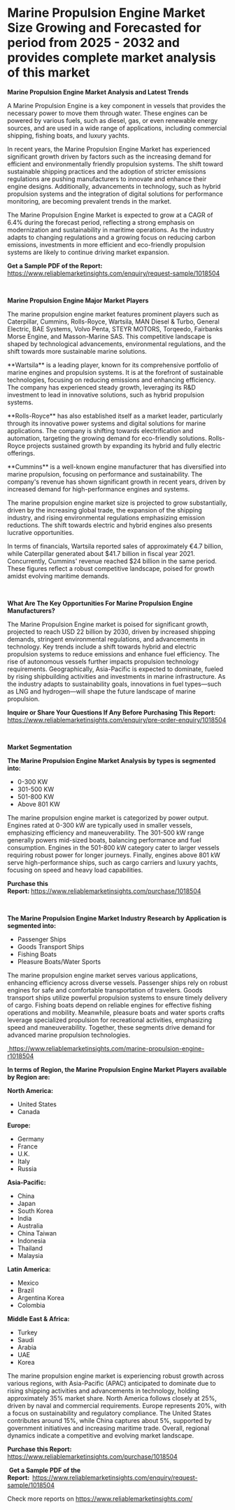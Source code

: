 <p><h1>Marine Propulsion Engine Market Size Growing and Forecasted for period from 2025 - 2032 and provides complete market analysis of this market</h1></p><p><strong>Marine Propulsion Engine Market Analysis and Latest Trends</strong></p>
<p><p>A Marine Propulsion Engine is a key component in vessels that provides the necessary power to move them through water. These engines can be powered by various fuels, such as diesel, gas, or even renewable energy sources, and are used in a wide range of applications, including commercial shipping, fishing boats, and luxury yachts. </p><p>In recent years, the Marine Propulsion Engine Market has experienced significant growth driven by factors such as the increasing demand for efficient and environmentally friendly propulsion systems. The shift toward sustainable shipping practices and the adoption of stricter emissions regulations are pushing manufacturers to innovate and enhance their engine designs. Additionally, advancements in technology, such as hybrid propulsion systems and the integration of digital solutions for performance monitoring, are becoming prevalent trends in the market.</p><p>The Marine Propulsion Engine Market is expected to grow at a CAGR of 6.4% during the forecast period, reflecting a strong emphasis on modernization and sustainability in maritime operations. As the industry adapts to changing regulations and a growing focus on reducing carbon emissions, investments in more efficient and eco-friendly propulsion systems are likely to continue driving market expansion.</p></p>
<p><strong>Get a Sample PDF of the Report:&nbsp;</strong> <a href="https://www.reliablemarketinsights.com/enquiry/request-sample/1018504?utm_campaign=3033&utm_medium=2&utm_source=Github&utm_content=ia&utm_term=21032025&utm_id=marine-propulsion-engine">https://www.reliablemarketinsights.com/enquiry/request-sample/1018504</a></p>
<p>&nbsp;</p>
<p><strong>Marine Propulsion Engine Major Market Players</strong></p>
<p><p>The marine propulsion engine market features prominent players such as Caterpillar, Cummins, Rolls-Royce, Wartsila, MAN Diesel & Turbo, General Electric, BAE Systems, Volvo Penta, STEYR MOTORS, Torqeedo, Fairbanks Morse Engine, and Masson-Marine SAS. This competitive landscape is shaped by technological advancements, environmental regulations, and the shift towards more sustainable marine solutions.</p><p>**Wartsila** is a leading player, known for its comprehensive portfolio of marine engines and propulsion systems. It is at the forefront of sustainable technologies, focusing on reducing emissions and enhancing efficiency. The company has experienced steady growth, leveraging its R&D investment to lead in innovative solutions, such as hybrid propulsion systems.</p><p>**Rolls-Royce** has also established itself as a market leader, particularly through its innovative power systems and digital solutions for marine applications. The company is shifting towards electrification and automation, targeting the growing demand for eco-friendly solutions. Rolls-Royce projects sustained growth by expanding its hybrid and fully electric offerings.</p><p>**Cummins** is a well-known engine manufacturer that has diversified into marine propulsion, focusing on performance and sustainability. The company's revenue has shown significant growth in recent years, driven by increased demand for high-performance engines and systems.</p><p>The marine propulsion engine market size is projected to grow substantially, driven by the increasing global trade, the expansion of the shipping industry, and rising environmental regulations emphasizing emission reductions. The shift towards electric and hybrid engines also presents lucrative opportunities.</p><p>In terms of financials, Wartsila reported sales of approximately €4.7 billion, while Caterpillar generated about $41.7 billion in fiscal year 2021. Concurrently, Cummins' revenue reached $24 billion in the same period. These figures reflect a robust competitive landscape, poised for growth amidst evolving maritime demands.</p></p>
<p>&nbsp;</p>
<p><strong>What Are The Key Opportunities For Marine Propulsion Engine Manufacturers?</strong></p>
<p><p>The Marine Propulsion Engine market is poised for significant growth, projected to reach USD 22 billion by 2030, driven by increased shipping demands, stringent environmental regulations, and advancements in technology. Key trends include a shift towards hybrid and electric propulsion systems to reduce emissions and enhance fuel efficiency. The rise of autonomous vessels further impacts propulsion technology requirements. Geographically, Asia-Pacific is expected to dominate, fueled by rising shipbuilding activities and investments in marine infrastructure. As the industry adapts to sustainability goals, innovations in fuel types—such as LNG and hydrogen—will shape the future landscape of marine propulsion.</p></p>
<p><strong>Inquire or Share Your Questions If Any Before Purchasing This Report:</strong> <a href="https://www.reliablemarketinsights.com/enquiry/pre-order-enquiry/1018504?utm_campaign=3033&utm_medium=2&utm_source=Github&utm_content=ia&utm_term=21032025&utm_id=marine-propulsion-engine">https://www.reliablemarketinsights.com/enquiry/pre-order-enquiry/1018504</a></p>
<p>&nbsp;</p>
<p><strong>Market Segmentation</strong></p>
<p><strong>The Marine Propulsion Engine Market Analysis by types is segmented into:</strong></p>
<p><ul><li>0-300 KW</li><li>301-500 KW</li><li>501-800 KW</li><li>Above 801 KW</li></ul></p>
<p><p>The marine propulsion engine market is categorized by power output. Engines rated at 0-300 kW are typically used in smaller vessels, emphasizing efficiency and maneuverability. The 301-500 kW range generally powers mid-sized boats, balancing performance and fuel consumption. Engines in the 501-800 kW category cater to larger vessels requiring robust power for longer journeys. Finally, engines above 801 kW serve high-performance ships, such as cargo carriers and luxury yachts, focusing on speed and heavy load capabilities.</p></p>
<p><strong>Purchase this Report:&nbsp;</strong><a href="https://www.reliablemarketinsights.com/purchase/1018504?utm_campaign=3033&utm_medium=2&utm_source=Github&utm_content=ia&utm_term=21032025&utm_id=marine-propulsion-engine">https://www.reliablemarketinsights.com/purchase/1018504</a></p>
<p>&nbsp;</p>
<p><strong>The Marine Propulsion Engine Market Industry Research by Application is segmented into:</strong></p>
<p><ul><li>Passenger Ships</li><li>Goods Transport Ships</li><li>Fishing Boats</li><li>Pleasure Boats/Water Sports</li></ul></p>
<p><p>The marine propulsion engine market serves various applications, enhancing efficiency across diverse vessels. Passenger ships rely on robust engines for safe and comfortable transportation of travelers. Goods transport ships utilize powerful propulsion systems to ensure timely delivery of cargo. Fishing boats depend on reliable engines for effective fishing operations and mobility. Meanwhile, pleasure boats and water sports crafts leverage specialized propulsion for recreational activities, emphasizing speed and maneuverability. Together, these segments drive demand for advanced marine propulsion technologies.</p></p>
<p><a href="https://www.reliablemarketinsights.com/marine-propulsion-engine-r1018504?utm_campaign=3033&utm_medium=2&utm_source=Github&utm_content=ia&utm_term=21032025&utm_id=marine-propulsion-engine">&nbsp;https://www.reliablemarketinsights.com/marine-propulsion-engine-r1018504</a></p>
<p><strong>In terms of Region, the Marine Propulsion Engine Market Players available by Region are:</strong></p>
<p>
    <p> <strong> North America: </strong>
        <ul>
            <li>United States</li>
            <li>Canada</li>
        </ul>
        </p> 
    <p> <strong> Europe: </strong>
        <ul>
            <li>Germany</li>
            <li>France</li>
            <li>U.K.</li>
            <li>Italy</li>
            <li>Russia</li>
        </ul>
        </p> 
    <p> <strong> Asia-Pacific: </strong>
        <ul>
            <li>China</li>
            <li>Japan</li>
            <li>South Korea</li>
            <li>India</li>
            <li>Australia</li>
            <li>China Taiwan</li>
            <li>Indonesia</li>
            <li>Thailand</li>
            <li>Malaysia</li>
        </ul>
        </p> 
    <p> <strong> Latin America: </strong>
        <ul>
            <li>Mexico</li>
            <li>Brazil</li>
            <li>Argentina Korea</li>
            <li>Colombia</li>
        </ul>
        </p> 
    <p> <strong> Middle East & Africa: </strong>
        <ul>
            <li>Turkey</li>
            <li>Saudi</li>
            <li>Arabia</li>
            <li>UAE</li>
            <li>Korea</li>
        </ul>
    </p>
    </p>
<p><p>The marine propulsion engine market is experiencing robust growth across various regions, with Asia-Pacific (APAC) anticipated to dominate due to rising shipping activities and advancements in technology, holding approximately 35% market share. North America follows closely at 25%, driven by naval and commercial requirements. Europe represents 20%, with a focus on sustainability and regulatory compliance. The United States contributes around 15%, while China captures about 5%, supported by government initiatives and increasing maritime trade. Overall, regional dynamics indicate a competitive and evolving market landscape.</p></p>
<p><strong>Purchase this Report: </strong><a href="https://www.reliablemarketinsights.com/purchase/1018504?utm_campaign=3033&utm_medium=2&utm_source=Github&utm_content=ia&utm_term=21032025&utm_id=marine-propulsion-engine">https://www.reliablemarketinsights.com/purchase/1018504</a></p>
<p>&nbsp;<strong>Get a Sample PDF of the Report:&nbsp;&nbsp;</strong><a href="https://www.reliablemarketinsights.com/enquiry/request-sample/1018504?utm_campaign=3033&utm_medium=2&utm_source=Github&utm_content=ia&utm_term=21032025&utm_id=marine-propulsion-engine">https://www.reliablemarketinsights.com/enquiry/request-sample/1018504</a></p>
<p><strong></strong></p>
<p>Check more reports on <a href="https://www.reliablemarketinsights.com/?utm_campaign=3033&utm_medium=2&utm_source=Github&utm_content=ia&utm_term=21032025&utm_id=marine-propulsion-engine">https://www.reliablemarketinsights.com/</a></p>